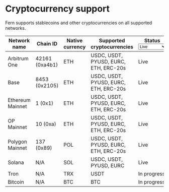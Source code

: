 # Cryptocurrency support

Fern supports stablecoins and other cryptocurrencies on all supported networks.

<table data-full-width="true"><thead><tr><th>Network name</th><th>Chain ID</th><th width="162.265625">Native currency</th><th width="248.96875">Supported cryptocurrencies</th><th>Status<select><option value="jyVPdet5YQHc" label="Live" color="blue"></option><option value="jihqOEZRKeXv" label="In progress" color="blue"></option></select></th></tr></thead><tbody><tr><td>Arbitrum One</td><td>42161 (0xa4b1)</td><td>ETH</td><td>USDC, USDT, PYUSD, EURC, ETH, ERC-20s</td><td><span data-option="jyVPdet5YQHc">Live</span></td></tr><tr><td>Base</td><td>8453 (0x2105)</td><td>ETH</td><td>USDC, USDT, PYUSD, EURC, ETH, ERC-20s</td><td><span data-option="jyVPdet5YQHc">Live</span></td></tr><tr><td>Ethereum Mainnet</td><td>1 (0x1)</td><td>ETH</td><td>USDC, USDT, PYUSD, EURC, ETH, ERC-20s</td><td><span data-option="jyVPdet5YQHc">Live</span></td></tr><tr><td>OP Mainnet</td><td>10 (0xa)</td><td>ETH</td><td>USDC, USDT, PYUSD, EURC, ETH, ERC-20s</td><td><span data-option="jyVPdet5YQHc">Live</span></td></tr><tr><td>Polygon Mainnet</td><td>137 (0x89)</td><td>POL</td><td>USDC, USDT, PYUSD, EURC, ETH, ERC-20s</td><td><span data-option="jyVPdet5YQHc">Live</span></td></tr><tr><td>Solana</td><td>N/A</td><td>SOL</td><td>USDC, USDT, PYUSD, EURC</td><td><span data-option="jyVPdet5YQHc">Live</span></td></tr><tr><td>Tron</td><td>N/A</td><td>TRX</td><td>USDT</td><td><span data-option="jihqOEZRKeXv">In progress</span></td></tr><tr><td>Bitcoin</td><td>N/A</td><td>BTC</td><td>BTC</td><td><span data-option="jihqOEZRKeXv">In progress</span></td></tr></tbody></table>
